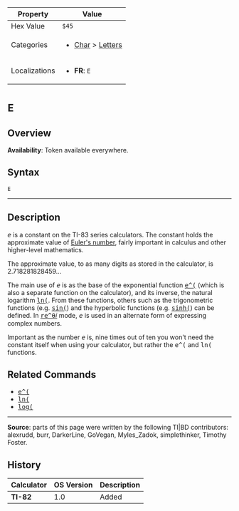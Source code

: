 | Property      | Value |
|---------------|-------|
| Hex Value     | `$45`|
| Categories    | <ul><li>[Char](<../categories/Char.md>) > [Letters](<../categories/Char.md#Letters>)</li></ul> |
| Localizations | <ul><li><b>FR</b>: `E`</li></ul> |

# `E`

## Overview



<b>Availability</b>: Token available everywhere.

## Syntax
`E`

<hr>

## Description

<tt><em>e</em></tt> is a constant on the TI-83 series calculators. The constant holds the approximate value of [Euler's number](https://mathworld.wolfram.com/e.html), fairly important in calculus and other higher-level mathematics.

The approximate value, to as many digits as stored in the calculator, is 2.718281828459…

The main use of <tt><em>e</em></tt> is as the base of the exponential function <tt><a href="e^(.md">e^(</a></tt> (which is also a separate function on the calculator), and its inverse, the natural logarithm <tt><a href="ln(.md">ln(</a></tt>. From these functions, others such as the trigonometric functions (e.g. <tt><a href="sin(.md">sin(</a></tt>) and the hyperbolic functions (e.g. <tt><a href="sinh(.md">sinh(</a></tt>) can be defined. In <tt><a href="re^θ𝑖.md">re^θ𝑖</a></tt> mode, <tt><em>e</em></tt> is used in an alternate form of expressing complex numbers.

Important as the number <tt><em>e</em></tt> is, nine times out of ten you won't need the constant itself when using your calculator, but rather the <tt>e^(</tt> and <tt>ln(</tt> functions.

## Related Commands

*   <tt><a href="e^(.md">e^(</a></tt>
*   <tt><a href="ln(.md">ln(</a></tt>
*   <tt><a href="log(.md">log(</a></tt>

* * *

**Source**: parts of this page were written by the following TI|BD contributors: alexrudd, burr, DarkerLine, GoVegan, Myles_Zadok, simplethinker, Timothy Foster.

## History
| Calculator | OS Version | Description |
|------------|------------|-------------|
| <b>TI-82</b> | 1.0 | Added |


